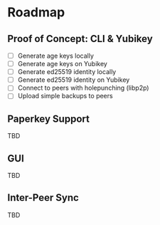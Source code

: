 # Roadmap

## Proof of Concept: CLI & Yubikey

- [ ] Generate age keys locally
- [ ] Generate age keys on Yubikey
- [ ] Generate ed25519 identity locally
- [ ] Generate ed25519 identity on Yubikey
- [ ] Connect to peers with holepunching (libp2p)
- [ ] Upload simple backups to peers

## Paperkey Support

TBD

## GUI

TBD

## Inter-Peer Sync

TBD